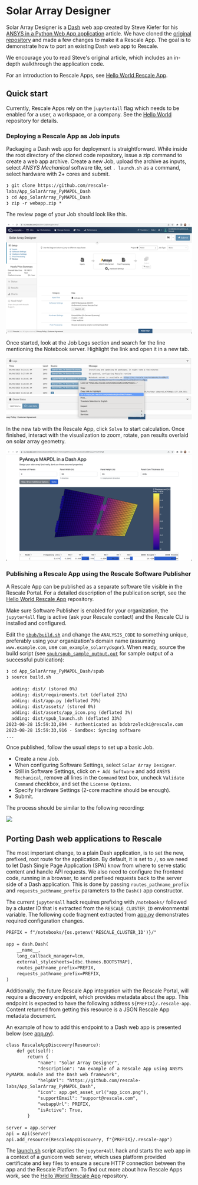 # Solar Array Designer

Solar Array Designer is a [Dash](https://dash.plotly.com/) web app created by Steve Kiefer for his [ANSYS in a Python Web App application](https://towardsdatascience.com/ansys-in-a-python-web-app-part-2-pre-processing-solving-with-pymapdl-50428c18f8e7) article. We have cloned the [original repository](https://github.com/shkiefer/pyAnsys_MAPDL_dash) and made a few changes to make it a Rescale App. The goal is to demonstrate how to port an existing Dash web app to Rescale.

We encourage you to read Steve's original article, which includes an in-depth walkthrough the application code.

For an introduction to Rescale Apps, see [Hello World Rescale App](https://github.com/rescale-labs/App_HelloWorld_Flask).

## Quick start

Currently, Rescale Apps rely on the `jupyter4all` flag which needs to be enabled for a user, a workspace, or a company. See the [Hello World](https://github.com/rescale-labs/App_HelloWorld_Flask) repository for details.

### Deploying a Rescale App as Job inputs

Packaging a Dash web app for deployment is straightforward. While inside the root directory of the cloned code repository, issue a zip command to create a web app archive. Create a new Job, upload the archive as inputs, select *ANSYS Mechanical* software tile, set `. launch.sh` as a command, select hardware with 2+ cores and submit.

```
❯ git clone https://github.com/rescale-labs/App_SolarArray_PyMAPDL_Dash
❯ cd App_SolarArray_PyMAPDL_Dash
❯ zip -r webapp.zip *
```

The review page of your Job should look like this.

![](README.images/dash_job_setup.png)

Once started, look at the Job Logs section and search for the line mentioning the Notebook server. Highlight the link and open it in a new tab.

![](README.images/webapp_url.png)

In the new tab with the Rescale App, click `Solve` to start calculation. Once finished, interact with the visualization to zoom, rotate, pan results overlaid on solar array geometry.

![](README.images/dash_rescale_app.png)

### Publishing a Rescale App using the Rescale Software Publisher

A Rescale App can be published as a separate software tile visible in the Rescale Portal. For a detailed description of the publication script, see the [Hello World Rescale App](https://github.com/rescale-labs/App_HelloWorld_Flask#publishing-a-rescale-app-using-the-rescale-software-publisher) repository.

Make sure Software Publisher is enabled for your organization, the `jupyter4all` flag is active (ask your Rescale contact) and the Rescale CLI is installed and configured.

Edit the [`sbub/build.sh`](spub/build.sh) and change the `ANALYSIS_CODE` to something unique, preferably using your organization's domain name (assuming `www.example.com`, use `com_example_solarrydsgnr`). When ready, source the build script (see [`spub/spub_sample_output.out`](spub/spub_sample_output.out) for sample output of a successful publication):

```
❯ cd App_SolarArray_PyMAPDL_Dash/spub
❯ source build.sh

  adding: dist/ (stored 0%)
  adding: dist/requirements.txt (deflated 21%)
  adding: dist/app.py (deflated 79%)
  adding: dist/assets/ (stored 0%)
  adding: dist/assets/app_icon.png (deflated 3%)
  adding: dist/spub_launch.sh (deflated 33%)
2023-08-28 15:59:33,894 - Authenticated as bdobrzelecki@rescale.com
2023-08-28 15:59:33,916 - Sandbox: Syncing software
...
```

Once published, follow the usual steps to set up a basic Job.

* Create a new Job.
* When configuring Software Settings, select `Solar Array Designer`.
* Still in Software Settings, click on `+ Add Software` and add `ANSYS Mechanical`, remove all lines in the `Command` text box, uncheck `Validate Command` checkbox, and set the `License Options`.
* Specify Hardware Settings (2-core machine should be enough).
* Submit.

The process should be similar to the following recording:

![](README.images/solar_array_designer.gif)

## Porting Dash web applications to Rescale

The most important change, to a plain Dash application, is to set the new, prefixed, root route for the application. By default, it is set to `/`, so we need to let Dash Single Page Application (SPA) know from where to serve static content and handle API requests. We also need to configure the frontend code, running in a browser, to send prefixed requests back to the server side of a Dash application. This is done by passing `routes_pathname_prefix` and `requests_pathname_prefix` parameters to the `Dash()` app constructor.

The current `jupyter4all` hack requires prefixing with `/notebooks/` followed by a cluster ID that is extracted from the `RESCALE_CLUSTER_ID` environmental variable. The following code fragment extracted from [app.py](app.py) demonstrates required configuration changes.

```
PREFIX = f"/notebooks/{os.getenv('RESCALE_CLUSTER_ID')}/"

app = dash.Dash(
    __name__,
    long_callback_manager=lcm,
    external_stylesheets=[dbc.themes.BOOTSTRAP],
    routes_pathname_prefix=PREFIX,
    requests_pathname_prefix=PREFIX,
)
```

Additionally, the future Rescale App integration with the Rescale Portal, will require a discovery endpoint, which provides metadata about the app. This endpoint is expected to have the following address `${PREFIX}/.rescale-app`. Content returned from getting this resource is a JSON Rescale App metadata document.

An example of how to add this endpoint to a Dash web app is presented below (see [app.py](app.py)).

```
class RescaleAppDiscovery(Resource):
    def get(self):
        return {
            "name": "Solar Array Designer",
            "description": "An example of a Rescale App using ANSYS PyMAPDL module and the Dash web framework",
            "helpUrl": "https://github.com/rescale-labs/App_SolarArray_PyMAPDL_Dash",
            "icon": app.get_asset_url("app_icon.png"),
            "supportEmail": "support@rescale.com",
            "webappUrl": PREFIX,
            "isActive": True,
        }

server = app.server
api = Api(server)
api.add_resource(RescaleAppDiscovery, f"{PREFIX}/.rescale-app")
```

The [launch.sh](launch.sh) script applies the `jupyter4all` hack and starts the web app in a context of a gunicorn web server, which uses platform provided certificate and key files to ensure a secure HTTP connection between the app and the Rescale Platform. To find out more about how Rescale Apps work, see the [Hello World Rescale App](https://github.com/rescale-labs/App_HelloWorld_Flask) repository.